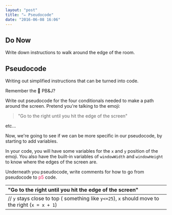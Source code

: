 ```yaml
---
layout: "post"
title: "✏️ Pseudocode"
date: "2016-06-08 16:06"
---
```


## Do Now
Write down instructions to walk around the edge of the room.

## Pseudocode
Writing out simplified instructions that can be turned into code.

Remember the 🍞 PB&J?

Write out pseudocode for the four conditionals needed to make a path around the screen. Pretend you're talking to the emoji:

> "Go to the right until you hit the edge of the screen"

etc...

Now, we're going to see if we can be more specific in our pseudocode, by starting to add variables.

In your code, you will have some variables for the `x` and `y` position of the emoji. You also have the built-in variables of `windowWidth` and `windowHeight` to know where the edges of the screen are.

Underneath you pseudocode, write comments for how to go from pseudocode to <span style="color: #ED1F5E">p5</span> code.

| "Go to the right until you hit the edge of the screen"                                                                                      |
|:--------------------------------------------------------------------------------------------------------------------------------------------|
| // <code>y</code> stays close to top ( something like <code>y<=25</code>), <code>x</code> should move to the right (<code>x = x + 1</code>) |
